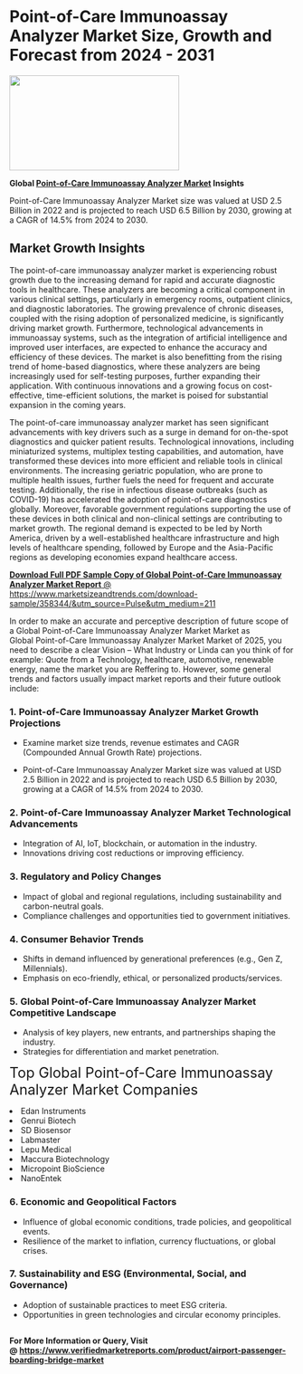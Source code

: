 <H1>Point-of-Care Immunoassay Analyzer Market Size, Growth and Forecast from 2024 - 2031</H1><img class="aligncenter size-medium wp-image-584254" src="https://thirdeyenews.in/wp-content/uploads/2024/09/Global-Market-Research-300x168.jpeg" alt="" width="300" height="168" /><p><strong>Global&nbsp;<a href="https://www.marketsizeandtrends.com/download-sample/358344/&amp;utm_source=Pulse&amp;utm_medium=211">Point-of-Care Immunoassay Analyzer Market</a> Insights</strong></p><p>Point-of-Care Immunoassay Analyzer Market size was valued at USD 2.5 Billion in 2022 and is projected to reach USD 6.5 Billion by 2030, growing at a CAGR of 14.5% from 2024 to 2030.</p><p><h2>Market Growth Insights</h2> <p>The point-of-care immunoassay analyzer market is experiencing robust growth due to the increasing demand for rapid and accurate diagnostic tools in healthcare. These analyzers are becoming a critical component in various clinical settings, particularly in emergency rooms, outpatient clinics, and diagnostic laboratories. The growing prevalence of chronic diseases, coupled with the rising adoption of personalized medicine, is significantly driving market growth. Furthermore, technological advancements in immunoassay systems, such as the integration of artificial intelligence and improved user interfaces, are expected to enhance the accuracy and efficiency of these devices. The market is also benefitting from the rising trend of home-based diagnostics, where these analyzers are being increasingly used for self-testing purposes, further expanding their application. With continuous innovations and a growing focus on cost-effective, time-efficient solutions, the market is poised for substantial expansion in the coming years. <a href="#"></a></p> <p>The point-of-care immunoassay analyzer market has seen significant advancements with key drivers such as a surge in demand for on-the-spot diagnostics and quicker patient results. Technological innovations, including miniaturized systems, multiplex testing capabilities, and automation, have transformed these devices into more efficient and reliable tools in clinical environments. The increasing geriatric population, who are prone to multiple health issues, further fuels the need for frequent and accurate testing. Additionally, the rise in infectious disease outbreaks (such as COVID-19) has accelerated the adoption of point-of-care diagnostics globally. Moreover, favorable government regulations supporting the use of these devices in both clinical and non-clinical settings are contributing to market growth. The regional demand is expected to be led by North America, driven by a well-established healthcare infrastructure and high levels of healthcare spending, followed by Europe and the Asia-Pacific regions as developing economies expand healthcare access. <a href="#"></p><p><span class=""><strong>Download Full PDF Sample Copy of Global Point-of-Care Immunoassay Analyzer Market Report</strong> @ <a href="https://www.marketsizeandtrends.com/download-sample/358344/&amp;utm_source=Pulse&amp;utm_medium=211" target="_blank">https://www.marketsizeandtrends.com/download-sample/358344/&amp;utm_source=Pulse&amp;utm_medium=211</a></span></p><p>In order to make an accurate and perceptive description of future scope of a Global&nbsp;Point-of-Care Immunoassay Analyzer Market Market as Global&nbsp;Point-of-Care Immunoassay Analyzer Market Market of 2025, you need to describe a clear Vision &ndash; What Industry or Linda can you think of for example: Quote from a Technology, healthcare, automotive, renewable energy, name the market you are Reffering to. However, some general trends and factors usually impact market reports and their future outlook include:</p><h3>1.&nbsp;<strong>Point-of-Care Immunoassay Analyzer Market Growth Projections</strong></h3><ul><li>Examine market size trends, revenue estimates and CAGR (Compounded Annual Growth Rate) projections.</li><li><p>Point-of-Care Immunoassay Analyzer Market size was valued at USD 2.5 Billion in 2022 and is projected to reach USD 6.5 Billion by 2030, growing at a CAGR of 14.5% from 2024 to 2030.</p></li></ul><h3>2.&nbsp;<strong>Point-of-Care Immunoassay Analyzer Market Technological Advancements</strong></h3><ul><li>Integration of AI, IoT, blockchain, or automation in the industry.</li><li>Innovations driving cost reductions or improving efficiency.</li></ul><h3>3.&nbsp;<strong>Regulatory and Policy Changes</strong></h3><ul><li>Impact of global and regional regulations, including sustainability and carbon-neutral goals.</li><li>Compliance challenges and opportunities tied to government initiatives.</li></ul><h3>4.&nbsp;<strong>Consumer Behavior Trends</strong></h3><ul><li>Shifts in demand influenced by generational preferences (e.g., Gen Z, Millennials).</li><li>Emphasis on eco-friendly, ethical, or personalized products/services.</li></ul><h3>5.&nbsp;<strong>Global Point-of-Care Immunoassay Analyzer Market Competitive Landscape</strong></h3><ul><li>Analysis of key players, new entrants, and partnerships shaping the industry.</li><li>Strategies for differentiation and market penetration.</li></ul><p data-pm-slice="1 1 []"><span style="color: inherit; font-family: inherit; font-size: 25px;">Top Global Point-of-Care Immunoassay Analyzer Market Companies</span></p><div class="" data-test-id=""><p><li>Edan Instruments</li><li> Genrui Biotech</li><li> SD Biosensor</li><li> Labmaster</li><li> Lepu Medical</li><li> Maccura Biotechnology</li><li> Micropoint BioScience</li><li> NanoEntek</li></p></div><h3>6.&nbsp;<strong>Economic and Geopolitical Factors</strong></h3><ul><li>Influence of global economic conditions, trade policies, and geopolitical events.</li><li>Resilience of the market to inflation, currency fluctuations, or global crises.</li></ul><h3>7.&nbsp;<strong>Sustainability and ESG (Environmental, Social, and Governance)</strong></h3><ul><li>Adoption of sustainable practices to meet ESG criteria.</li><li>Opportunities in green technologies and circular economy principles.</li></ul><h2><strong style="font-size: 14px;">For More Information or Query, Visit @&nbsp;</strong><a style="background-color: #ffffff; font-size: 14px;" href="https://www.marketsizeandtrends.com/report/point-of-care-immunoassay-analyzer-market/" target="_blank">https://www.verifiedmarketreports.com/product/airport-passenger-boarding-bridge-market</a></h2>
